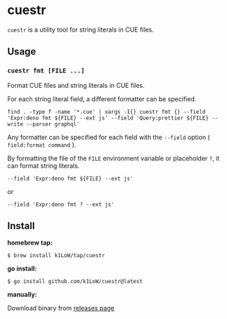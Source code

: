 # cuestr

`cuestr` is a utility tool for string literals in CUE files.

## Usage

### `cuestr fmt [FILE ...]`

Format CUE files and string literals in CUE files.

For each string literal field, a different formatter can be specified.

```console
find . -type f -name '*.cue' | xargs -I{} cuestr fmt {} --field 'Expr:deno fmt ${FILE} --ext js' --field 'Query:prettier ${FILE} --write --parser graphql'
```

Any formatter can be specified for each field with the `--field` option ( `field:format command` ).

By formatting the file of the `FILE` environment variable or placeholder `?`, it can format string literals.

```console
--field 'Expr:deno fmt ${FILE} --ext js'
```

or

```console
--field 'Expr:deno fmt ? --ext js'
```

## Install

**homebrew tap:**

```console
$ brew install k1LoW/tap/cuestr
```

**go install:**

```console
$ go install github.com/k1LoW/cuestr@latest
```

**manually:**

Download binary from [releases page](https://github.com/k1LoW/cuestr/releases)
